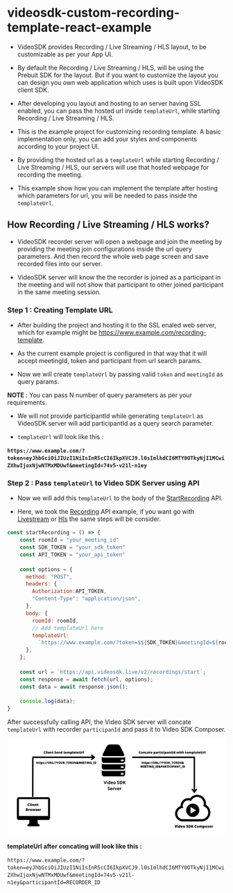 # videosdk-custom-recording-template-react-example

- VideoSDK provides Recording / Live Streaming / HLS layout, to be customizable as per your App UI.

- By default the Recording / Live Streaming / HLS, will be using the Prebuit SDK for the layout. But if you want to customize the layout you can design you own web application which uses is built upon VideoSDK client SDK.

- After developing you layout and hosting to an server having SSL enabled, you can pass the hosted url inside `templateUrl`, while starting Recording / Live Streaming / HLS.

- This is the example project for customizing recording template. A basic implementation only, you can add your styles and components according to your project UI.

- By providing the hosted url as a `templateUrl` while starting Recording / Live Streaming / HLS, our servers will use that hosted webpage for recording the meeting.

- This example show how you can implement the template after hosting which parameters for url, you will be needed to pass inside the `templateUrl`.

## How Recording / Live Streaming / HLS works?

- VideoSDK recorder server will open a webpage and join the meeting by providing the meeting join configurations inside the url query parameters. And then record the whole web page screen and save recorded files into our server.

- VideoSDK server will know the the recorder is joined as a participant in the meeting and will not show that participant to other joined participant in the same meeting session.

### Step 1 : Creating Template URL

- After building the project and hosting it to the SSL enaled web server, which for example might be https://www.example.com/recording-template.

- As the current example project is configured in that way that it will accept meetingId, token and participant from url search params.

- Now we will create `templateUrl` by passing valid `token` and `meetingId` as query params.

**NOTE** : You can pass N number of query parameters as per your requirements.

- We will not provide participantId while generating `templateUrl` as VideoSDK server will add participantId as a query search parameter.

- `templateUrl` will look like this :

**`https://www.example.com/?token=eyJhbGciOiJIUzI1NiIsInR5cCI6IkpXVCJ9.l0sImlhdCI6MTY0OTkyNjI1MCwiZXhwIjoxNjwNTMxMDUwf&meetingId=74v5-v21l-n1ey`**

### Step 2 : Pass `templateUrl` to Video SDK Server using API

- Now we will add this `templateUrl` to the body of the [StartRecording](/api-reference/realtime-communication/start-recording) API.

- Here, we took the [Recording](/api-reference/realtime-communication/start-recording) API example, if you want go with [Livestream](/api-reference/realtime-communication/start-livestream) or [Hls](/api-reference/realtime-communication/start-hlsStream) the same steps will be consider.

```js
const startRecording = () => {
    const roomId = "your_meeting_id"
    const SDK_TOKEN = "your_sdk_token"
    const API_TOKEN = "your_api_token"

    const options = {
      method: "POST",
      headers: {
        Authorization:API_TOKEN,
        "Content-Type": "application/json",
      },
      body: {
        roomId: roomId,
        // Add templateUrl here
        templateUrl:
          `https://www.example.com/?token=$${SDK_TOKEN}&meetingId=${roomId}`,
      },
    };

    const url = `https://api.videosdk.live/v2/recordings/start`;
    const response = await fetch(url, options);
    const data = await response.json();

    console.log(data);
}
```

After successfully calling API, the Video SDK server will concate `templateUrl` with recorder `participanId` and pass it to Video SDK Composer.

![template-url-flow](/assets/template_url_flow.png)

**templateUrl after concating will look like this :**

`https://www.example.com/?token=eyJhbGciOiJIUzI1NiIsInR5cCI6IkpXVCJ9.l0sImlhdCI6MTY0OTkyNjI1MCwiZXhwIjoxNjwNTMxMDUwf&meetingId=74v5-v21l-n1ey&participantId=RECORDER_ID`
